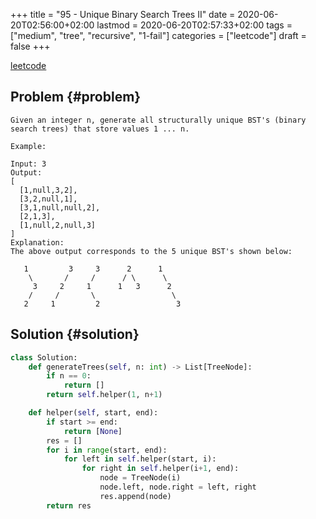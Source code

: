 +++
title = "95 - Unique Binary Search Trees II"
date = 2020-06-20T02:56:00+02:00
lastmod = 2020-06-20T02:57:33+02:00
tags = ["medium", "tree", "recursive", "1-fail"]
categories = ["leetcode"]
draft = false
+++

[leetcode](https://leetcode.com/problems/unique-binary-search-trees-ii/)


## Problem {#problem}

```text
Given an integer n, generate all structurally unique BST's (binary search trees) that store values 1 ... n.

Example:

Input: 3
Output:
[
  [1,null,3,2],
  [3,2,null,1],
  [3,1,null,null,2],
  [2,1,3],
  [1,null,2,null,3]
]
Explanation:
The above output corresponds to the 5 unique BST's shown below:

   1         3     3      2      1
    \       /     /      / \      \
     3     2     1      1   3      2
    /     /       \                 \
   2     1         2                 3
```


## Solution {#solution}

```python
class Solution:
    def generateTrees(self, n: int) -> List[TreeNode]:
        if n == 0:
            return []
        return self.helper(1, n+1)

    def helper(self, start, end):
        if start >= end:
            return [None]
        res = []
        for i in range(start, end):
            for left in self.helper(start, i):
                for right in self.helper(i+1, end):
                    node = TreeNode(i)
                    node.left, node.right = left, right
                    res.append(node)
        return res
```
